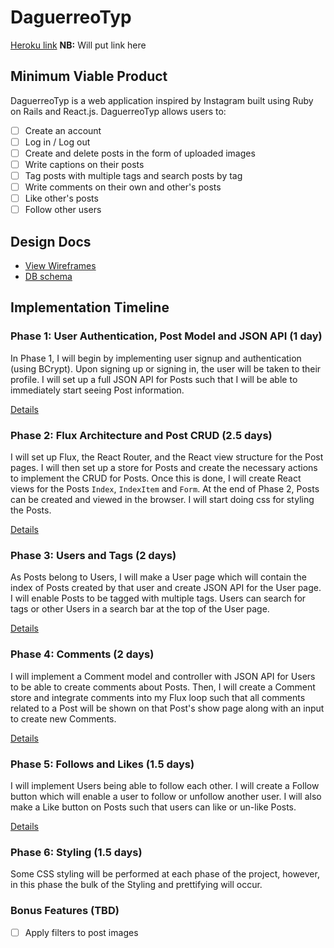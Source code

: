 # DaguerreoTyp

[Heroku link][heroku] **NB:** Will put link here

[heroku]: http://www.herokuapp.com

## Minimum Viable Product

DaguerreoTyp is a web application inspired by Instagram built using Ruby on
Rails and React.js. DaguerreoTyp allows users to:

<!-- This is a Markdown checklist. Use it to keep track of your progress! -->

- [ ] Create an account
- [ ] Log in / Log out
- [ ] Create and delete posts in the form of uploaded images
- [ ] Write captions on their posts
- [ ] Tag posts with multiple tags and search posts by tag
- [ ] Write comments on their own and other's posts
- [ ] Like other's posts
- [ ] Follow other users

## Design Docs
* [View Wireframes][view]
* [DB schema][schema]

[view]: ./docs/views.md
[schema]: ./docs/schema.md

## Implementation Timeline

### Phase 1: User Authentication, Post Model and JSON API (1 day)

In Phase 1, I will begin by implementing user signup and authentication (using
BCrypt). Upon signing up or signing in, the user will be taken to their profile.
I will set up a full JSON API for Posts such that I will be able to immediately
start seeing Post information.

[Details][phase-one]

### Phase 2: Flux Architecture and Post CRUD (2.5 days)

I will set up Flux, the React Router, and the React view structure for the Post
pages. I will then set up a store for Posts and create the necessary actions to
implement the CRUD for Posts. Once this is done, I will create React
views for the Posts `Index`, `IndexItem` and `Form`. At the end of Phase 2,
Posts can be created and viewed in the browser. I will start doing css for
styling the Posts.

[Details][phase-two]

### Phase 3: Users and Tags (2 days)

As Posts belong to Users, I will make a User page which will contain the index
of Posts created by that user and create JSON API for the User page. I will
enable Posts to be tagged with multiple tags. Users can search for tags or other
Users in a search bar at the top of the User page.

[Details][phase-three]

### Phase 4: Comments (2 days)

I will implement a Comment model and controller with JSON API for Users to be
able to create comments about Posts. Then, I will create a Comment store and
integrate comments into my Flux loop such that all comments related to a Post
will be shown on that Post's show page along with an input to create new
Comments.

[Details][phase-four]

### Phase 5: Follows and Likes (1.5 days)

I will implement Users being able to follow each other.  I will create a Follow
button which will enable a user to follow or unfollow another user.  I will also
make a Like button on Posts such that users can like or un-like Posts.

[Details][phase-five]

### Phase 6: Styling (1.5 days)

Some CSS styling will be performed at each phase of the project, however, in
this phase the bulk of the Styling and prettifying will occur.

### Bonus Features (TBD)
- [ ] Apply filters to post images

[phase-one]: ./docs/phases/phase1.md
[phase-two]: ./docs/phases/phase2.md
[phase-three]: ./docs/phases/phase3.md
[phase-four]: ./docs/phases/phase4.md
[phase-five]: ./docs/phases/phase5.md

